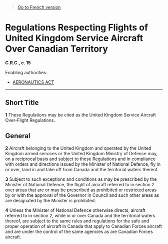 > [Go to French version](/fr/Règlements/Codification%20des%20règlements%20du%20Canada/1-100/C.R.C.,%20ch.%2015.md)

# Regulations Respecting Flights of United Kingdom Service Aircraft Over Canadian Territory

**C.R.C., c. 15**

Enabling authorities: 
- [AERONAUTICS ACT](/en/Acts/Revised%20Statutes%20of%20Canada/A/A-2.md)

----------



## Short Title


**1** These Regulations may be cited as the United Kingdom Service Aircraft Over-Flight Regulations.




## General


**2** Aircraft belonging to the United Kingdom and operated by the United Kingdom armed services or the United Kingdom Ministry of Defence may, on a reciprocal basis and subject to these Regulations and in compliance with orders and directions issued by the Minister of National Defence, fly in or over, land in and take off from Canada and the territorial waters thereof.



**3** Subject to such exceptions and conditions as may be prescribed by the Minister of National Defence, the flight of aircraft referred to in section 2 over areas that are or may be prescribed as prohibited or restricted areas by or with the approval of the Governor in Council and such other areas as are designated by the Minister is prohibited.



**4** Unless the Minister of National Defence otherwise directs, aircraft referred to in section 2, while in or over Canada and the territorial waters thereof, are subject to the same rules and regulations for the safe and proper operation of aircraft in Canada that apply to Canadian Forces aircraft and are under the control of the same agencies as are Canadian Forces aircraft.


